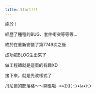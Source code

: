 ```yaml
---
title: Start!!!
---
```


終於！

經歷了種種的BUG、套件衝突等等等…

終於在重新安裝了第7749次之後

成功把BLOG生出來了

做工程師就是這麼的有趣XD

接下來，就是先改樣式了

丹尼爾的部落格～～開張啦─=≡Σ((( つ•̀ω•́)つ